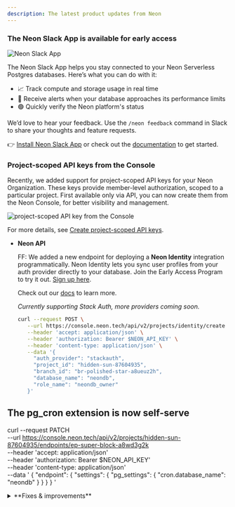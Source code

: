 ```yaml
---
description: The latest product updates from Neon
---
```


### The Neon Slack App is available for early access

![Neon Slack App](/docs/relnotes/slack_app.png)

The Neon Slack App helps you stay connected to your Neon Serverless Postgres databases. Here’s what you can do with it:

- 📈 Track compute and storage usage in real time
- 🔔 Receive alerts when your database approaches its performance limits
- 🟢 Quickly verify the Neon platform's status

We’d love to hear your feedback. Use the `/neon feedback` command in Slack to share your thoughts and feature requests.

👉 [Install Neon Slack App](https://slack.com/apps/A083ZAHGL1Z) or check out the [documentation](/docs/manage/slack-app) to get started.

### Project-scoped API keys from the Console

Recently, we added support for project-scoped API keys for your Neon Organization. These keys provide member-level authorization, scoped to a particular project. First available only via API, you can now create them from the Neon Console, for better visibility and management.

![project-scoped API key from the Console](/docs/manage/project_scoped_key_console.png)

For more details, see [Create project-scoped API keys](/docs/manage/api-keys#create-project-scoped-organization-api-keys).

- **Neon API**

  FF: We added a new endpoint for deploying a **Neon Identity** integration programmatically. Neon Identity lets you sync user profiles from your auth provider directly to your database. Join the Early Access Program to try it out. [Sign up here](https://neon.tech/early-access-program).

  Check out our [docs](https://neon.tech/docs/guides/neon-identity) to learn more.

  _Currently supporting Stack Auth, more providers coming soon._

  ```bash
  curl --request POST \
     --url https://console.neon.tech/api/v2/projects/identity/create \
     --header 'accept: application/json' \
     --header 'authorization: Bearer $NEON_API_KEY' \
     --header 'content-type: application/json' \
     --data '{
       "auth_provider": "stackauth",
       "project_id": "hidden-sun-87604935",
       "branch_id": "br-polished-star-a8ueuz2h",
       "database_name": "neondb",
       "role_name": "neondb_owner"
     }'
  ```

## The pg_cron extension is now self-serve

curl --request PATCH \
 --url https://console.neon.tech/api/v2/projects/hidden-sun-87604935/endpoints/ep-super-block-a8wd3g2k \
 --header 'accept: application/json' \
 --header 'authorization: Bearer $NEON_API_KEY' \
 --header 'content-type: application/json' \
 --data '
{
"endpoint": {
"settings": {
"pg_settings": {
"cron.database_name": "neondb"
}
}
}
}
'

<details>

<summary>**Fixes & improvements**</summary>

- **Drizzle Studio update**

  The Drizzle Studio integration that powers the **Tables** page in the Neon Console has been updated to version 1.0.11. For the latest improvements and fixes, see the [Neon Drizzle Studio Integration Changelog](https://github.com/neondatabase/neon-drizzle-studio-changelog/blob/main/CHANGELOG.md).

- **Console updates**

  - Added a very clear banner to the results pane of the SQL Editor when running Time Travel queries to indicate that the results are from a previous point in time.

    ![time travel banner in SQL Editor](/docs/relnotes/time_travel_banner.png)

- **Neon API**

  Neon API keys are now prefixed by `napi_`, as in the following example: `napi_<64-bit token>`. API key prefixes enable security measures that depend on identifiable markers.

- **Fixes**

  - **A new "Past invoices" drawer**. Past invoices are now accessible via **View past invoices** button at the top of the **Billing** page in the Neon Console. Clicking the button opens the **Past invoices** drawer.

</details>
